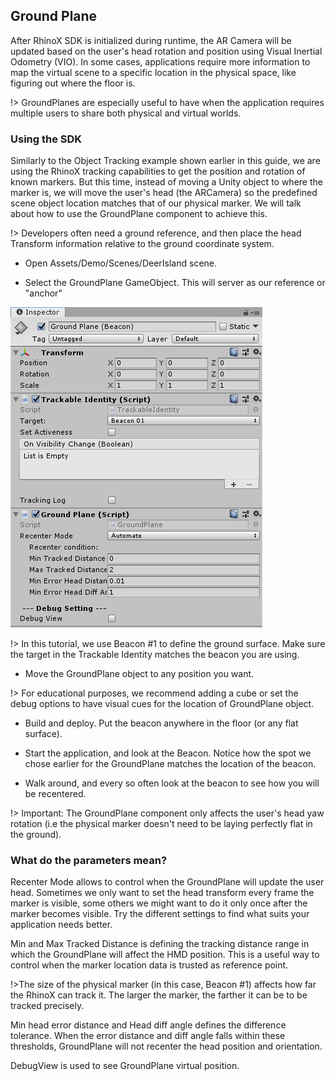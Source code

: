 ## Ground Plane

After RhinoX SDK is initialized during runtime, the AR Camera will be updated based on the user's head rotation and position using Visual Inertial Odometry (VIO). In some cases, applications require more information to map the virtual scene to a specific location in the physical space, like figuring out where the floor is.

!> GroundPlanes are especially useful to have when the application requires multiple users to share both physical and virtual worlds.

### Using the SDK
Similarly to the Object Tracking example shown earlier in this guide, we are using the RhinoX tracking capabilities to get the position and rotation of known markers. But this time, instead of moving a Unity object to where the marker is, we will move the user's head (the ARCamera) so the predefined scene object location matches that of our physical marker. We will talk about how to use the GroundPlane component to achieve this.

!> Developers often need a ground reference, and then place the head Transform information relative to the ground coordinate system.

- Open Assets/Demo/Scenes/DeerIsland scene.

- Select the GroundPlane GameObject. This will server as our reference or "anchor"

<!-- ![Logo](https://raw.githubusercontent.com/yinyuanqings/AIOSDK/gh-pages/img/GroundPlane-Inspector.png ':size=450X400') -->
![Logo](images/groundPlane.png)

!> In this tutorial, we use Beacon #1 to define the ground surface. Make sure the target in the Trackable Identity matches the beacon you are using.

- Move the GroundPlane object to any position you want.

!> For educational purposes, we recommend adding a cube or set the debug options to have visual cues for the location of GroundPlane object.

- Build and deploy. Put the beacon anywhere in the floor (or any flat surface).

- Start the application, and look at the Beacon. Notice how the spot we chose earlier for the GroundPlane matches the location of the beacon.

- Walk around, and every so often look at the beacon to see how you will be recentered.

!> Important: The GroundPlane component only affects the user's head yaw rotation (i.e the physical marker doesn't need to be laying perfectly flat in the ground).

### What do the parameters mean?

Recenter Mode allows to control when the GroundPlane will update the user head. Sometimes we only want to set the head transform every frame the marker is visible, some others we might want to do it only once after the marker becomes visible. Try the different settings to find what suits your application needs better.  

Min and Max Tracked Distance is defining the tracking distance range in which the GroundPlane will affect the HMD position. This is a useful way to control when the marker location data is trusted as reference point.

!>The size of the physical marker (in this case, Beacon #1) affects how far the RhinoX can track it. The larger the marker, the farther it can be to be tracked precisely.

Min head error distance and Head diff angle defines the difference tolerance. When the error distance and diff angle falls within these thresholds, GroundPlane will not recenter the head position and orientation.

DebugView is used to see GroundPlane virtual position.
